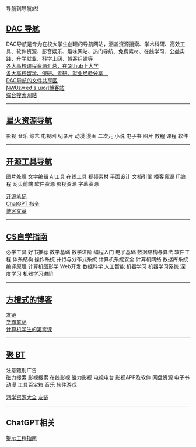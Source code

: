 导航到导航站!

## [DAC 导航](https://studyhard.eu.org/)
DAC导航是专为在校大学生创建的导航网站，涵盖资源搜索、学术科研、高效工具、软件资源、影音娱乐、趣味网站、热门导航、免费素材、在线学习、公益实践、升学就业、科学上网、博客组建等  
[各大高校课程资源汇总，在Github上大学](https://studyhard.cf/)  
[各大高校留学、保研、考研、就业经验分享 ](https://career-plan.eu.org/)  
[DAC导航的文件共享区](http://nwuzmed.ysepan.com/)  
[ƝⱲƲzʍҽժ's աօɾƖ博客站](https://ccus.cf/)  
[综合搜索网站](https://www.goooogle.cf/)

---

## [星火资源导航](https://docs.qq.com/sheet/DSndLS0xUaG9WS1Fm?tab=BB08J2)
影视 音乐 综艺 电视剧 纪录片 动漫 漫画 二次元 小说 电子书 图片 教程 课程 软件

---

## [开源工具导航](https://nav.newzone.top/)

图片处理 文字编辑 AI工具 在线工具 视频素材 平面设计 文档引擎 播客资源 IT编程 网页前端 软件资源 影视资源 字幕资源

[开源笔记](https://newzone.top/)  
[ChatGPT 指令](https://www.aishort.top/)  
[博客文章](https://newzone.top/blog.html)

---

## [CS自学指南](https://csdiy.wiki/)
必学工具
好书推荐
数学基础
数学进阶
编程入门
电子基础
数据结构与算法
软件工程
体系结构
操作系统
并行与分布式系统
计算机系统安全
计算机网络
数据库系统
编译原理
计算机图形学
Web开发
数据科学
人工智能
机器学习
机器学习系统
深度学习
机器学习进阶

---

## [方橙式的博客](https://orangex4.cool/)
[友链](https://orangex4.cool/friends/)  
[学霸笔记](https://notes.orangex4.cool/)  
[计算机学生的第零课](https://orangex4.cool/post/lesson-zero-for-cs-students/)

---

## [聚 BT](https://jubt4.xyz/cn/index.html)
注意甄别广告  
磁力搜索
影视搜索
在线影视
磁力影视
电视电台
影视APP及软件
网盘资源
电子书
动漫
工具百宝箱
音乐
软件游戏

[润学资源大全](https://jubt4.xyz/cn/run.html)
[友链](https://jubt4.xyz/cn/index.html#%E8%81%9ABT%E5%8F%8B%E7%AB%99)

---

## ChatGPT相关

[提示工程指南](https://www.promptingguide.ai/zh)
